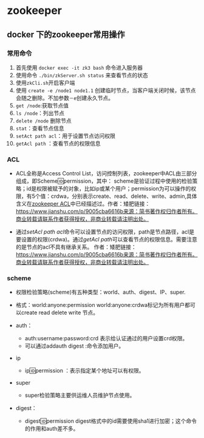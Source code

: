 # zookeeper 

##  docker 下的zookeeper常用操作

### 常用命令

1. 首先使用 `docker exec -it zk3 bash`  命令进入服务器
2. 使用命令 `./bin/zkServer.sh status` 来查看节点的状态
3. 使用`zkCli.sh`开启客户端
4. 使用 `create -e /node1 node1.1` 创建临时节点，当客户端关闭时候，该节点会随之删除。不加参数`－e`创建永久节点。
5. `get /node`:获取节点值
6. `ls /node`：列出节点
7.  `delete /node` 删除节点
8. `stat`：查看节点信息
9. `setAct path acl`：用于设置节点访问权限
10. `getAcl path` ：查看节点的权限信息

### ACL

- ACL全称是Access Control List，访问控制列表，zookeeper中ACL由三部分组成，即Scheme:id:permission，其中：    scheme是验证过程中使用的检验策略；id是权限被赋予的对象，比如ip或某个用户；permission为可以操作的权限，有5个值：crdwa，分别表示create、read、delete、write、admin,具体含义在[zookeeper ACL](https://links.jianshu.com/go?to=https%3A%2F%2Fblog.csdn.net%2Fzkp_java%2Farticle%2Fdetails%2F82635101%23t14)中已经描述过。作者：矮肥链接：https://www.jianshu.com/p/9005cba6616b来源：简书著作权归作者所有。商业转载请联系作者获得授权，非商业转载请注明出处。

- 通过*setAcl path acl*命令可以设置节点的访问权限，path是节点路径，acl是要设置的权限(crdwa)。通过*getAcl path*可以查看节点的权限信息。需要注意的是节点的acl不具有继承关系。
  作者：矮肥链接：https://www.jianshu.com/p/9005cba6616b来源：简书著作权归作者所有。商业转载请联系作者获得授权，非商业转载请注明出处。

### scheme

- 权限检验策略(scheme)有五种类型：world、auth、digest、IP、super.

- 格式：world:anyone:permission
  world:anyone:crdwa标记为所有用户都可以create read delete write 节点。

- auth：    

  - auth:username:password:crd  表示给认证通过的用户设置crd权限。 
  - 可以通过addauth digest <username>:<password>命令添加用户。

- ip

  - ip:id:permission ：表示指定某个地址可以有权限。

- super

  - super检验策略主要供运维人员维护节点使用。

- digest：

  - digest:id:permission   digest格式中的id需要使用sha1进行加密；这个命令的作用和auth差不多。

  

  

  

  

  

  

  

  

  

  

# 